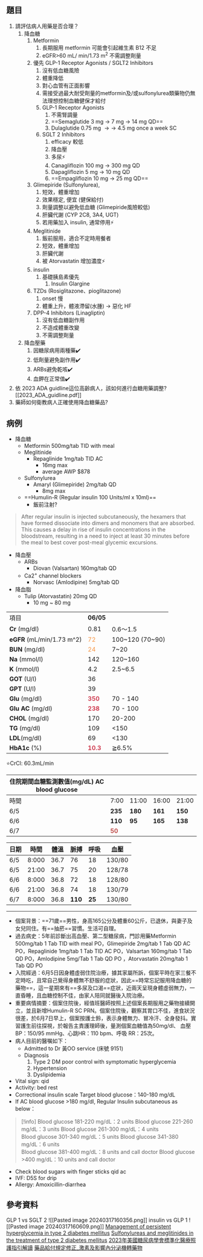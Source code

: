 ## 題目
1. 請評估病人用藥是否合理？
	1. 降血糖
		1. Metformin 
			1. 長期服用 metformin 可能會引起維生素 B12 不足
			2. eGFR>60 mL/ min/1.73 m<sup>2</sup> 不需調整劑量
		2. 優先 GLP-1 Receptor Agonists / SGLT2 Inhibitors
			1. 沒有低血糖風險
			2. 體重降低
			3. 對心血管有正面影響
			4. 需接受過最大耐受劑量的metformin及/或sulfonylurea類藥物仍無法理想控制血糖健保才給付
			5. GLP-1 Receptor Agonists
				1. 不需腎調量
				2. ==Semaglutide 3 mg $\rightarrow$ 7 mg $\rightarrow$ 14 mg QD==
				3. Dulaglutide 0.75 mg $\rightarrow\rightarrow$ 4.5 mg once a week SC
			6. SGLT 2 Inhibitors
				1. efficacy 較低
				2. 降血壓
				3. 多尿⚡
				4. Canagliflozin 100 mg $\rightarrow$ 300 mg QD
				5. Dapagliflozin 5 mg $\rightarrow$ 10 mg QD
				6. ==Empagliflozin 10 mg $\rightarrow$ 25 mg QD==
		3. Glimepiride (Sulfonylurea), 
			1. 短效，體重增加
			2. 效果穩定, 便宜 (健保給付)
			3. 劑量調整以避免低血糖 (Glimepiride風險較低)
			4. 肝臟代謝 (CYP 2C8, 3A4, UGT)
			5. 若用藥加入 insulin, 通常停用⚡
		4. Meglitinide
			1. 飯前服用，適合不定時用餐者
			2. 短效，體重增加
			3. 肝臟代謝
			4. 被 Atorvastatin 增加濃度⚡ 
		5. insulin
			1. 基礎胰島素優先
				1. Insulin Glargine
		6. TZDs (Rosiglitazone、pioglitazone)
			1. onset 慢
			2. 體重上升，體液滯留(水腫) $\rightarrow$ 惡化 HF
		7. DPP-4 Inhibitors (Linagliptin)
			1. 沒有低血糖副作用
			2. 不造成體重改變
			3. 不需調整劑量
	2. 降血壓藥
		1. 因糖尿病用兩種藥✔️
		2. 低劑量避免副作用✔️
		3. ARBs避免乾咳✔️
		4. 血鉀在正常值✔️
2. 依 2023 ADA guidline這位高齡病人，該如何進行血糖用藥調整?
[[2023_ADA_guidline.pdf]]
1. 藥師如何衛教病人正確使用降血糖藥品?
## 病例
- 降血糖
	- Metformin 500mg/tab TID with meal
	- Meglitinide
		- Repaglinide 1mg/tab TID AC 
			- 16mg max
			- average AWP $878
	- Sulfonylurea
		- Amaryl  (Glimepiride) 2mg/tab QD 
			- 8mg max
	- ==Humulin-R (Regular insulin 100 Units/ml x 10ml)==
		- 飯前注射?

> After regular insulin is injected subcutaneously, the hexamers that have formed dissociate into dimers and monomers that are absorbed. This causes a delay in rise of insulin concentrations in the bloodstream, resulting in a need to inject at least 30 minutes before the meal to best cover post-meal glycemic excursions.
- 降血壓
	- ARBs
		- Diovan (Valsartan) 160mg/tab QD
	- Ca2<sup>+</sup> channel blockers
		- Norvasc (Amlodipine) 5mg/tab QD
- 降血脂
	- Tulip (Atorvastatin) 20mg QD
		- 10 mg ~ 80 mg


|                            |                                       |                 |
| -------------------------- | ------------------------------------- | --------------- |
| 項目                         | **06/05**                             |                 |
| **Cr** (mg/dl)             | 0.81                                  | 0.6～1.5         |
| **eGFR** (mL/min/1.73 m^2) | <font color="#f79646">72</font>       | 100~120 (70~90) |
| **BUN** (mg/dl)            | <font color="#f79646">24</font>       | 7~20            |
| **Na** (mmol/l)            | 142                                   | 120~160         |
| **K** (mmol/l)             | 4.2                                   | 2.5~6.5         |
| **GOT** (U/l)              | 36                                    |                 |
| **GPT** (U/l)              | 39                                    |                 |
| **Glu** (mg/dl)            | <font color="#d04255">**350**</font>  | 70 - 140        |
| **Glu AC** (mg/dl)         | <font color="#d04255">**238**</font>  | 70 - 100        |
| **CHOL** (mg/dl)           | 170                                   | 20-200          |
| **TG** (mg/dl)             | 109                                   | <150            |
| **LDL**(mg/dl)             | 69                                    | <130            |
| **HbA1c** (%)              | <font color="#d04255">**10.3**</font> | ≧6.5%           |
⭐CrCl: 60.3mL/min

| 住院期間血糖監測數值(mg/dL) AC blood glucose |                                     |         |         |         |
| ---------------------------------- | ----------------------------------- | ------- | ------- | ------- |
| 時間                                 | 7:00                                | 11:00   | 16:00   | 21:00   |
| 6/5                                | **235**                             | **180** | **161** | **150** |
| 6/6                                | **110**                             | **95**  | **165** | **138** |
| 6/7                                | <font color="#c0504d">**50**</font> |         |         |         |

| 日期  | 時間    | 體溫   | 脈搏      | 呼吸     | 血壓     |
| --- | ----- | ---- | ------- | ------ | ------ |
| 6/5 | 8:000 | 36.7 | 76      | 18     | 130/80 |
| 6/5 | 21:00 | 36.7 | 75      | 20     | 128/78 |
| 6/6 | 8:000 | 36.8 | 72      | 18     | 128/80 |
| 6/6 | 21:00 | 36.8 | 74      | 18     | 130/79 |
| 6/7 | 8:000 | 36.8 | **110** | **25** | 130/80 |

---
- 個案背景：==71歲==男性，身高165公分及體重60公斤，已退休，與妻子及女兒同住。有==抽菸==習慣。生活可自理。
- 過去病史：5年前診斷出高血壓、第二型糖尿病，門診用藥Metformin 500mg/tab 1 Tab TID with meal PO，Glimepiride 2mg/tab  1 Tab QD AC PO，Repaglinide 1mg/tab  1 Tab TID AC PO，Valsartan 160mg/tab 1 Tab  QD PO，Amlodipine 5mg/Tab 1 Tab  QD PO ，Atorvastatin 20mg/tab 1 Tab QD PO
- 入院經過：6月5日因身體虛弱住院治療，據其家屬所訴，個案平時在家三餐不定時吃，且常自己覺得身體無不舒服的症狀，因此==時常忘記服用降血糖的藥物==，這一星期來有==多尿及口渴==症狀，近兩天呈現身體虛弱無力，一直昏睡，且血糖控制不佳，由家人陪同就醫後入院治療。
- 重要病情摘要：個案住院後，經值班醫師按照上述個案長期服用之藥物接續開立，並且新增Humulin-R SC PRN。個案住院後，觀察其胃口不佳，進食狀況很差，於6月7日早上，個案按護士鈴，表示身體無力、冒冷汗、全身發抖。實習護生前往探視，於報告主責護理師後，量測個案血糖值為50mg/dl、 血壓 BP：150/95 mmHg、心跳HR：110 bpm、呼吸 RR：25次。
- 病人目前的醫嘱如下：
	- Admitted to Dr 黃OO service    (床號 9151)
	- Diagnosis   
		1. Type 2 DM poor control with symptomatic hyperglycemia        
		2. Hypertension
		3. Dyslipidemia
- Vital sign: qid         
- Activity: bed rest
- Correctional insulin scale Target blood glucose：140-180 mg/dL
- If AC blood glucose >180 mg/dl, Regular Insulin   subcutaneous as below：
> [!info]
Blood glucose 181-220 mg/dL：2 units 
Blood glucose 221-260 mg/dL：3 units
Blood glucose 261-300 mg/dL：4 units  
Blood glucose 301-340 mg/dL：5 units
Blood glucose 341-380 mg/dL：6 units  
Blood glucose 381-400 mg/dL：8 units and call doctor
Blood glucose >400 mg/dL：10 units and call doctor
- Check blood sugars with finger sticks qid ac  
- IVF: D5S for drip
- Allergy: Amoxicillin-diarrhea     

## 參考資料
GLP 1 vs SGLT 2
![[Pasted image 20240317160356.png]]
insulin vs GLP 1
![[Pasted image 20240317160609.png]]
[Management of persistent hyperglycemia in type 2 diabetes mellitus](https://www.uptodate.com/contents/management-of-persistent-hyperglycemia-in-type-2-diabetes-mellitus?search=Diabetes%20mellitus%20treatment%20&source=search_result&selectedTitle=2%7E150&usage_type=default&display_rank=2#H3)
[Sulfonylureas and meglitinides in the treatment of type 2 diabetes mellitus](https://www.uptodate.com/contents/sulfonylureas-and-meglitinides-in-the-treatment-of-type-2-diabetes-mellitus?search=Repaglinide&source=search_result&selectedTitle=2%7E33&usage_type=default&display_rank=1)
[2023年美國糖尿病學會標準化醫療照護指引解讀](obsidian://open?vault=110PharmacyNotebook&file=pdf%2F2023%20ADA%20%E7%B3%96%E5%B0%BF%E7%97%85%E6%8C%87%E5%BC%95.pdf)
[藥品給付規定修正_激素及影響內分泌機轉藥物](obsidian://open?vault=110PharmacyNotebook&file=pdf%2F%E8%97%A5%E5%93%81%E7%B5%A6%E4%BB%98%E8%A6%8F%E5%AE%9A%E4%BF%AE%E6%AD%A3_%E6%BF%80%E7%B4%A0%E5%8F%8A%E5%BD%B1%E9%9F%BF%E5%85%A7%E5%88%86%E6%B3%8C%E6%A9%9F%E8%BD%89%E8%97%A5%E7%89%A9.pdf)